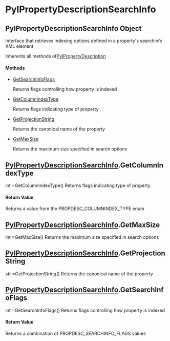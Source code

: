 # PyIPropertyDescriptionSearchInfo

## PyIPropertyDescriptionSearchInfo Object



Interface that retrieves indexing options defined in a property's searchinfo XML element 

Inhererits all methods of[PyIPropertyDescription](#pyipropertydescription)

#### Methods


  - [GetSearchInfoFlags](PyIPropertyDescriptionSearchInfo.md#pyipropertydescriptionsearchinfogetsearchinfoflags)

    Returns flags controlling how property is indexed&nbsp;

  - [GetColumnIndexType](PyIPropertyDescriptionSearchInfo.md#pyipropertydescriptionsearchinfogetcolumnindextype)

    Returns flags indicating type of property&nbsp;

  - [GetProjectionString](PyIPropertyDescriptionSearchInfo.md#pyipropertydescriptionsearchinfogetprojectionstring)

    Returns the canonical name of the property&nbsp;

  - [GetMaxSize](PyIPropertyDescriptionSearchInfo.md#pyipropertydescriptionsearchinfogetmaxsize)

    Returns the maximum size specified in search options&nbsp;

## [PyIPropertyDescriptionSearchInfo](#pyipropertydescriptionsearchinfo)\.GetColumnIndexType



int =GetColumnIndexType\(\)
Returns flags indicating type of property

#### Return Value
Returns a value from the PROPDESC\_COLUMNINDEX\_TYPE enum

## [PyIPropertyDescriptionSearchInfo](#pyipropertydescriptionsearchinfo)\.GetMaxSize



int =GetMaxSize\(\)
Returns the maximum size specified in search options

## [PyIPropertyDescriptionSearchInfo](#pyipropertydescriptionsearchinfo)\.GetProjectionString



str =GetProjectionString\(\)
Returns the canonical name of the property

## [PyIPropertyDescriptionSearchInfo](#pyipropertydescriptionsearchinfo)\.GetSearchInfoFlags



int =GetSearchInfoFlags\(\)
Returns flags controlling how property is indexed

#### Return Value
Returns a combination of PROPDESC\_SEARCHINFO\_FLAGS values